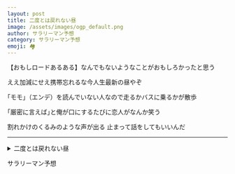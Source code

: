 ```yaml
---
layout: post
title: 二度とは戻れない昼
image: /assets/images/ogp_default.png
author: サラリーマン予想
category: サラリーマン予想
emoji: 🏘️
---
```


<div class="tanka-area"><div class="tanka">
<p>【おもしロードあるある】なんでもないようなことがおもしろかったと思う</p>
<p>ええ加減にせえ携帯忘れるな今人生最新の昼やぞ</p>
<p>｢モモ｣（エンデ）を読んでいない人なので走るかバスに乗るかが散歩</p>
<p>｢厳密に言えば｣と俺が口にするたびに恋人がなんか笑う</p>
<p>割れかけのくるみのような声が出る 止まって話をしてもいいんだ</p></div></div>

---

<details><summary>二度とは戻れない昼</summary>
【おもしロードあるある】なんでもないようなことがおもしろかったと思う<br/>
ええ加減にせえ携帯忘れるな今人生最新の昼やぞ<br/>
｢モモ｣（エンデ）を読んでいない人なので走るかバスに乗るかが散歩<br/>
｢厳密に言えば｣と俺が口にするたびに恋人がなんか笑う<br/>
割れかけのくるみのような声が出る 止まって話をしてもいいんだ<br/>
</details>

サラリーマン予想
